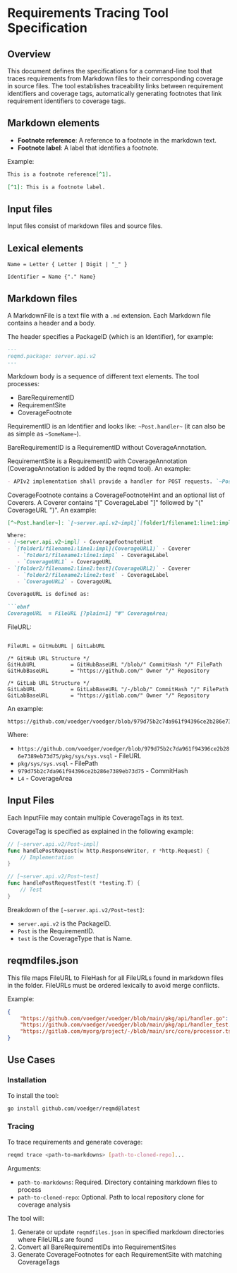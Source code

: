 # Requirements Tracing Tool Specification

## Overview

This document defines the specifications for a command-line tool that traces requirements from Markdown files to their corresponding coverage in source files. The tool establishes traceability links between requirement identifiers and coverage tags, automatically generating footnotes that link requirement identifiers to coverage tags.

## Markdown elements

- **Footnote reference**: A reference to a footnote in the markdown text.
- **Footnote label**: A label that identifies a footnote.

Example:

```markdown
This is a footnote reference[^1].

[^1]: This is a footnote label.
```

## Input files

Input files consist of markdown files and source files.

## Lexical elements

```ebnf
Name = Letter { Letter | Digit | "_" }

Identifier = Name {"." Name}
```

## Markdown files

A MarkdownFile is a text file with a `.md` extension. Each Markdown file contains a header and a body.

The header specifies a PackageID (which is an Identifier), for example:

```markdown
---
reqmd.package: server.api.v2
---
```

Markdown body is a sequence of different text elements. The tool processes:

- BareRequirementID
- RequirementSite
- CoverageFootnote

RequirementID is an Identifier and looks like: `~Post.handler~` (it can also be as simple as `~SomeName~`).

BareRequirementID is a RequirementID without CoverageAnnotation.

RequirementSite is a RequirementID with CoverageAnnotation (CoverageAnnotation is added by the reqmd tool). An example:

```markdown
- APIv2 implementation shall provide a handler for POST requests. `~Post.handler~`coverage[^~Post.handler~].
```

CoverageFootnote contains a CoverageFootnoteHint and an optional list of Coverers. A Coverer contains "[" CoverageLabel "]" followed by "(" CoverageURL ")". An example:

```markdown
[^~Post.handler~]: `[~server.api.v2~impl]`[folder1/filename1:line1:impl](CoverageURL1), [folder2/filename2:line2:test](CoverageURL2)...

Where:
- [~server.api.v2~impl] - CoverageFootnoteHint
- `[folder1/filename1:line1:impl](CoverageURL1)` - Coverer
   - `folder1/filename1:line1:impl` - CoverageLabel
   - `CoverageURL1` - CoverageURL
- `[folder2/filename2:line2:test](CoverageURL2)` - Coverer
   - `folder2/filename2:line2:test` - CoverageLabel
   - `CoverageURL2` - CoverageURL

CoverageURL is defined as:

```ebnf
CoverageURL  = FileURL [?plain=1] "#" CoverageArea;
```

FileURL:

```ebnf

FileURL = GitHubURL | GitLabURL

/* GitHub URL Structure */
GitHubURL           = GitHubBaseURL "/blob/" CommitHash "/" FilePath
GitHubBaseURL       = "https://github.com/" Owner "/" Repository

/* GitLab URL Structure */
GitLabURL           = GitLabBaseURL "/-/blob/" CommitHash "/" FilePath
GitLabBaseURL       = "https://gitlab.com/" Owner "/" Repository
```

An example:

```text
https://github.com/voedger/voedger/blob/979d75b2c7da961f94396ce2b286e7389eb73d75/pkg/sys/sys.vsql#L4
```

Where:

- `https://github.com/voedger/voedger/blob/979d75b2c7da961f94396ce2b286e7389eb73d75/pkg/sys/sys.vsql` - FileURL
- `pkg/sys/sys.vsql` - FilePath
- `979d75b2c7da961f94396ce2b286e7389eb73d75` - CommitHash
- `L4` - CoverageArea

## Input Files

Each InputFile may contain multiple CoverageTags in its text.

CoverageTag is specified as explained in the following example:

```go
// [~server.api.v2/Post~impl]
func handlePostRequest(w http.ResponseWriter, r *http.Request) {
    // Implementation
}

// [~server.api.v2/Post~test]
func handlePostRequestTest(t *testing.T) {
    // Test
}
```

Breakdown of the `[~server.api.v2/Post~test]`:

- `server.api.v2` is the PackageID.
- `Post` is the RequirementID.
- `test` is the CoverageType that is Name.

## reqmdfiles.json

This file maps FileURL to FileHash for all FileURLs found in markdown files in the folder. FileURLs must be ordered lexically to avoid merge conflicts.

Example:

```json
{
    "https://github.com/voedger/voedger/blob/main/pkg/api/handler.go": "979d75b2c7da961f94396ce2b286e7389eb73d75",
    "https://github.com/voedger/voedger/blob/main/pkg/api/handler_test.go": "845a23c8f9d6a8b7e9c2d4f5a6b7c8d9e0f1a2b3",
    "https://gitlab.com/myorg/project/-/blob/main/src/core/processor.ts": "123f45e6c7d8a9b0c1d2e3f4a5b6c7d8e9f0a1b2"
}
```

## Use Cases

### Installation

To install the tool:

```bash
go install github.com/voedger/reqmd@latest
```

### Tracing

To trace requirements and generate coverage:

```bash
reqmd trace <path-to-markdowns> [path-to-cloned-repo]...
```

Arguments:

- `path-to-markdowns`: Required. Directory containing markdown files to process
- `path-to-cloned-repo`: Optional. Path to local repository clone for coverage analysis

The tool will:

1. Generate or update `reqmdfiles.json` in specified markdown directories where FileURLs are found
2. Convert all BareRequirementIDs into RequirementSites
3. Generate CoverageFootnotes for each RequirementSite with matching CoverageTags